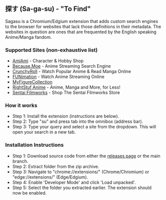 ## 探す (Sa-ga-su) - "To Find"

Sagasu is a Chromium/Edgium extension that adds custom search engines to the browser for websites that lack those definitions in their metadata. The websites in question are ones that are frequented by the English speaking Anime/Manga fandom.

### Supported Sites (non-exhaustive list)
- [AmiAmi](https://www.amiami.com/eng/) - Character & Hobby Shop
- [Because.Moe](https://because.moe/) - Anime Streaming Search Engine
- [CrunchyRoll](https://www.crunchyroll.com/) - Watch Popular Anime & Read Manga Online
- [FUNimation](https://www.funimation.com/) - Watch Anime Streaming Online
- [MyFigureCollection](https://myfigurecollection.net/)
- [RightStuf Anime](https://www.rightstufanime.com/) - Anime, Manga and More, for Less!
- [Sentai Filmworks](https://www.sentaifilmworks.com) - Shop The Sentai Filmworks Store

### How it works
- Step 1: Install the extension (instructions are below).
- Step 2: Type "su" and press tab into the omnibox (address bar).
- Step 3: Type your query and select a site from the dropdown. This will open your search in a new tab.

### Installation Instructions
- Step 1: Download source code from either the [releases page](https://github.com/AzureKitsune/sagasu/releases) or the main branch.
- Step 2: Extract folder from the zip archive.
- Step 3: Navigate to "chrome://extensions/" (Chrome/Chromium) or "edge://extensions/" (Edge/Edgium).
- Step 4: Enable 'Developer Mode' and click 'Load unpacked'.
- Step 5: Select the folder you extracted earlier. The extension should now be enabled.